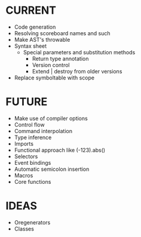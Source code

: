 # CURRENT
- Code generation
- Resolving scoreboard names and such
- Make AST's throwable
- Syntax sheet
  - Special parameters and substitution methods
	- Return type annotation
	- Version control
	- Extend | destroy from older versions
- Replace symboltable with scope

# FUTURE
- Make use of compiler options
- Control flow
- Command interpolation
- Type inference
- Imports
- Functional approach like (-123).abs()
- Selectors
- Event bindings
- Automatic semicolon insertion
- Macros
- Core functions

# IDEAS
- Oregenerators
- Classes